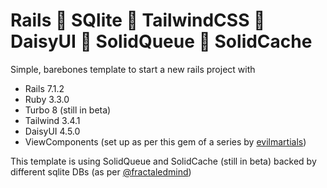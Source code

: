 # Rails 🤝 SQlite 🤝 TailwindCSS 🤝 DaisyUI 🤝 SolidQueue 🤝 SolidCache

Simple, barebones template to start a new rails project with

* Rails 7.1.2
* Ruby 3.3.0
* Turbo 8 (still in beta)
* Tailwind 3.4.1
* DaisyUI 4.5.0
* ViewComponents (set up as per this gem of a series by [evilmartials](https://evilmartians.com/chronicles/viewcomponent-in-the-wild-building-modern-rails-frontends))

This template is using SolidQueue and SolidCache (still in beta) backed by different sqlite DBs (as per [@fractaledmind]( https://fractaledmind.github.io/2024/01/02/sqlite-quick-tip-multiple-databases))
